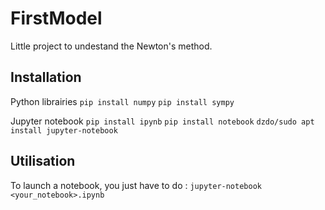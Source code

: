 # FirstModel

Little project to undestand the Newton's method.

## Installation
Python librairies
`pip install numpy`
`pip install sympy`

Jupyter notebook
``pip install ipynb``
`pip install notebook`
`dzdo/sudo apt install jupyter-notebook`

## Utilisation
To launch a notebook, you just have to do :
`jupyter-notebook <your_notebook>.ipynb`
